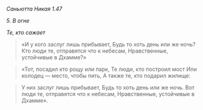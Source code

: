 *Саньютта Никая 1\.47*

*5\. В огне*

*Те, кто сажает*

> «И у кого заслуг лишь прибывает,
> Будь то хоть день или же ночь?
> Кто люди те, отправятся что к небесам,
> Нравственные, устойчивые в Дхамме?»

> «Тот, посадил кто рощу или парк,
> Те люди, кто построил мост
> Или колодец — место, чтобы пить,
> А также те, кто подарил жилище:

> У них заслуг лишь прибывает,
> Будь то хоть день или же ночь\.
> Вот люди те, отправятся что к небесам,
> Нравственные, устойчивые в Дхамме»\.

